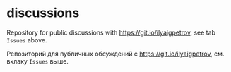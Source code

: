 # discussions

Repository for public discussions with https://git.io/ilyaigpetrov, see tab `Issues` above.

Репозиторий для публичных обсуждений с https://git.io/ilyaigpetrov, см. вклаку `Issues` выше.
